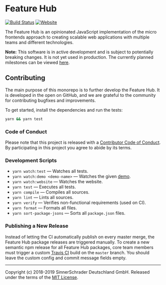 # Feature Hub

[![Build Status][travis-ci-badge]][travis-ci]
[![Website][website-badge]][website]

The Feature Hub is an opinionated JavaScript implementation of the micro
frontends approach to creating scalable web applications with multiple teams and
different technologies.

**Note:** This software is in active development and is subject to potentially
breaking changes. It is not yet used in production. The currently planned
milestones can be viewed [here][milestones].

## Contributing

The main purpose of this monorepo is to further develop the Feature Hub. It is
developed in the open on GitHub, and we are grateful to the community for
contributing bugfixes and improvements.

To get started, install the dependencies and run the tests:

```sh
yarn && yarn test
```

### Code of Conduct

Please note that this project is released with a [Contributor Code of
Conduct][code-of-conduct]. By participating in this project you agree to abide
by its terms.

### Development Scripts

- `yarn watch:test` — Watches all tests.
- `yarn watch:demo <demo-name>` — Watches the given
  [demo][demos-package-getting-started].
- `yarn watch:website` — Watches the website.
- `yarn test` — Executes all tests.
- `yarn compile` — Compiles all sources.
- `yarn lint` — Lints all sources.
- `yarn verify` — Verifies non-functional requirements (used on CI).
- `yarn format` — Formats all files.
- `yarn sort-package-jsons` — Sorts all `package.json` files.

### Publishing a New Release

Instead of letting the CI automatically publish on every master merge, the
Feature Hub package releases are triggered manually. To create a new semantic
npm release for all Feature Hub packages, core team members must trigger a
custom [Travis CI][travis-ci] build on the `master` branch. You should leave the
custom config and commit message fields empty.

---

Copyright (c) 2018-2019 SinnerSchrader Deutschland GmbH. Released under the
terms of the [MIT License][license].

[code-of-conduct]:
  https://github.com/sinnerschrader/feature-hub/blob/master/CODE_OF_CONDUCT.md
[demos-package-getting-started]:
  https://github.com/sinnerschrader/feature-hub/tree/master/packages/demos#getting-started
[license]: https://github.com/sinnerschrader/feature-hub/blob/master/LICENSE
[milestones]: https://github.com/sinnerschrader/feature-hub/milestones
[travis-ci]: https://travis-ci.com/sinnerschrader/feature-hub
[travis-ci-badge]:
  https://travis-ci.com/sinnerschrader/feature-hub.svg?branch=master
[website]: https://feature-hub.io/
[website-badge]:
  https://img.shields.io/badge/Website-Feature%20Hub-%234502da.svg
